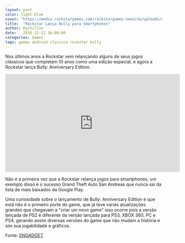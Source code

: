 ```yaml
---
layout: post
color: light-blue
cover: "https://media.rockstargames.com/rockstargames-newsite/uploads/db587015371f4fe4bd88ab63c50141f0c5f1ecec.jpg"
title:  "Rockstar Lança Bully para Smartphones"
author: Rychillie
date:   2016-12-12 16:00:00
categories: Games
tags: games android classico rockstar bully
---
```

Nos últimos anos a Rockstar vem relançando alguns de seus jogos clássicos que completam 10 anos como uma edição especial, e agora a Rockstar lança Bully: Anniversary Edition.

<iframe width="560" height="315" src="https://www.youtube.com/embed/jaQG_OkmlzA" frameborder="0" allowfullscreen></iframe>

Não é a primeira vez que a Rockstar relança jogos para smartphones, um exemplo disso é o sucesso Grand Theft Auto San Andreas que nunca sai da lista de mais baixados da Google Play.

Uma curiosidade sobre o lançamento de Bully: Anniversary Edition é que está não é o primeiro porte do game, que já teve varias atualizações grandes que chegavam a "criar um novo game" isso ocorre pois a versão lançada de PS2 é diferente da versão lançada para PS3, XBOX 360, PC e PS4, gerando assim diversas versões do game que não mudam a história e sim sua jogabilidade e gráficos.

Fonte: <a href="https://www.engadget.com/2016/12/09/rockstar-bully-anniversary-edition-ios-android/">ENGADGET</a>

<script async src="//pagead2.googlesyndication.com/pagead/js/adsbygoogle.js"></script>
<!-- Final_texto_okgnow -->
<ins class="adsbygoogle"
     style="display:block"
     data-ad-client="ca-pub-7837358846130941"
     data-ad-slot="9265933715"
     data-ad-format="auto"></ins>
<script>
(adsbygoogle = window.adsbygoogle || []).push({});
</script>
